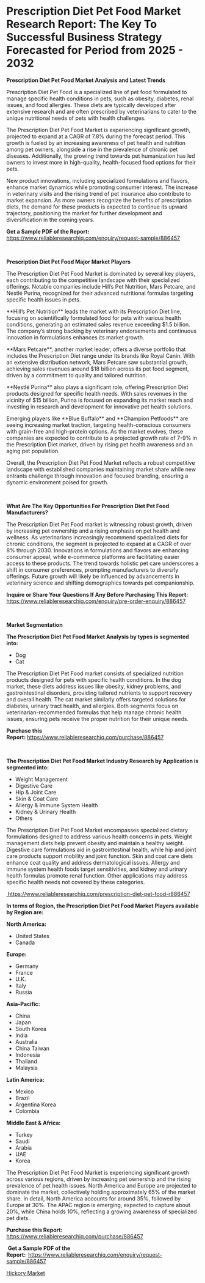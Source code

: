 <p><h1>Prescription Diet Pet Food Market Research Report: The Key To Successful Business Strategy Forecasted for Period from 2025 - 2032</h1></p><p><strong>Prescription Diet Pet Food Market Analysis and Latest Trends</strong></p>
<p><p>Prescription Diet Pet Food is a specialized line of pet food formulated to manage specific health conditions in pets, such as obesity, diabetes, renal issues, and food allergies. These diets are typically developed after extensive research and are often prescribed by veterinarians to cater to the unique nutritional needs of pets with health challenges.</p><p>The Prescription Diet Pet Food Market is experiencing significant growth, projected to expand at a CAGR of 7.8% during the forecast period. This growth is fueled by an increasing awareness of pet health and nutrition among pet owners, alongside a rise in the prevalence of chronic pet diseases. Additionally, the growing trend towards pet humanization has led owners to invest more in high-quality, health-focused food options for their pets.</p><p>New product innovations, including specialized formulations and flavors, enhance market dynamics while promoting consumer interest. The increase in veterinary visits and the rising trend of pet insurance also contribute to market expansion. As more owners recognize the benefits of prescription diets, the demand for these products is expected to continue its upward trajectory, positioning the market for further development and diversification in the coming years.</p></p>
<p><strong>Get a Sample PDF of the Report:&nbsp;</strong> <a href="https://www.reliableresearchiq.com/enquiry/request-sample/886457?utm_campaign=2444&utm_medium=2&utm_source=Github&utm_content=ia&utm_term=14022025&utm_id=prescription-diet-pet-food">https://www.reliableresearchiq.com/enquiry/request-sample/886457</a></p>
<p>&nbsp;</p>
<p><strong>Prescription Diet Pet Food Major Market Players</strong></p>
<p><p>The Prescription Diet Pet Food Market is dominated by several key players, each contributing to the competitive landscape with their specialized offerings. Notable companies include Hill’s Pet Nutrition, Mars Petcare, and Nestlé Purina, recognized for their advanced nutritional formulas targeting specific health issues in pets.</p><p>**Hill’s Pet Nutrition** leads the market with its Prescription Diet line, focusing on scientifically formulated food for pets with various health conditions, generating an estimated sales revenue exceeding $1.5 billion. The company’s strong backing by veterinary endorsements and continuous innovation in formulations enhances its market growth.</p><p>**Mars Petcare**, another market leader, offers a diverse portfolio that includes the Prescription Diet range under its brands like Royal Canin. With an extensive distribution network, Mars Petcare saw substantial growth, achieving sales revenues around $18 billion across its pet food segment, driven by a commitment to quality and tailored nutrition.</p><p>**Nestlé Purina** also plays a significant role, offering Prescription Diet products designed for specific health needs. With sales revenues in the vicinity of $15 billion, Purina is focused on expanding its market reach and investing in research and development for innovative pet health solutions.</p><p>Emerging players like **Blue Buffalo** and **Champion Petfoods** are seeing increasing market traction, targeting health-conscious consumers with grain-free and high-protein options. As the market evolves, these companies are expected to contribute to a projected growth rate of 7-9% in the Prescription Diet market, driven by rising pet health awareness and an aging pet population.</p><p>Overall, the Prescription Diet Pet Food Market reflects a robust competitive landscape with established companies maintaining market share while new entrants challenge through innovation and focused branding, ensuring a dynamic environment poised for growth.</p></p>
<p>&nbsp;</p>
<p><strong>What Are The Key Opportunities For Prescription Diet Pet Food Manufacturers?</strong></p>
<p><p>The Prescription Diet Pet Food market is witnessing robust growth, driven by increasing pet ownership and a rising emphasis on pet health and wellness. As veterinarians increasingly recommend specialized diets for chronic conditions, the segment is projected to expand at a CAGR of over 8% through 2030. Innovations in formulations and flavors are enhancing consumer appeal, while e-commerce platforms are facilitating easier access to these products. The trend towards holistic pet care underscores a shift in consumer preferences, prompting manufacturers to diversify offerings. Future growth will likely be influenced by advancements in veterinary science and shifting demographics towards pet companionship.</p></p>
<p><strong>Inquire or Share Your Questions If Any Before Purchasing This Report:</strong> <a href="https://www.reliableresearchiq.com/enquiry/pre-order-enquiry/886457?utm_campaign=2444&utm_medium=2&utm_source=Github&utm_content=ia&utm_term=14022025&utm_id=prescription-diet-pet-food">https://www.reliableresearchiq.com/enquiry/pre-order-enquiry/886457</a></p>
<p>&nbsp;</p>
<p><strong>Market Segmentation</strong></p>
<p><strong>The Prescription Diet Pet Food Market Analysis by types is segmented into:</strong></p>
<p><ul><li>Dog</li><li>Cat</li></ul></p>
<p><p>The Prescription Diet Pet Food market consists of specialized nutrition products designed for pets with specific health conditions. In the dog market, these diets address issues like obesity, kidney problems, and gastrointestinal disorders, providing tailored nutrients to support recovery and overall health. The cat market similarly offers targeted solutions for diabetes, urinary tract health, and allergies. Both segments focus on veterinarian-recommended formulas that help manage chronic health issues, ensuring pets receive the proper nutrition for their unique needs.</p></p>
<p><strong>Purchase this Report:&nbsp;</strong><a href="https://www.reliableresearchiq.com/purchase/886457?utm_campaign=2444&utm_medium=2&utm_source=Github&utm_content=ia&utm_term=14022025&utm_id=prescription-diet-pet-food">https://www.reliableresearchiq.com/purchase/886457</a></p>
<p>&nbsp;</p>
<p><strong>The Prescription Diet Pet Food Market Industry Research by Application is segmented into:</strong></p>
<p><ul><li>Weight Management</li><li>Digestive Care</li><li>Hip & Joint Care</li><li>Skin & Coat Care</li><li>Allergy & Immune System Health</li><li>Kidney & Urinary Health</li><li>Others</li></ul></p>
<p><p>The Prescription Diet Pet Food Market encompasses specialized dietary formulations designed to address various health concerns in pets. Weight management diets help prevent obesity and maintain a healthy weight. Digestive care formulations aid in gastrointestinal health, while hip and joint care products support mobility and joint function. Skin and coat care diets enhance coat quality and address dermatological issues. Allergy and immune system health foods target sensitivities, and kidney and urinary health formulas promote renal function. Other applications may address specific health needs not covered by these categories.</p></p>
<p><a href="https://www.reliableresearchiq.com/prescription-diet-pet-food-r886457?utm_campaign=2444&utm_medium=2&utm_source=Github&utm_content=ia&utm_term=14022025&utm_id=prescription-diet-pet-food">&nbsp;https://www.reliableresearchiq.com/prescription-diet-pet-food-r886457</a></p>
<p><strong>In terms of Region, the Prescription Diet Pet Food Market Players available by Region are:</strong></p>
<p>
    <p> <strong> North America: </strong>
        <ul>
            <li>United States</li>
            <li>Canada</li>
        </ul>
        </p> 
    <p> <strong> Europe: </strong>
        <ul>
            <li>Germany</li>
            <li>France</li>
            <li>U.K.</li>
            <li>Italy</li>
            <li>Russia</li>
        </ul>
        </p> 
    <p> <strong> Asia-Pacific: </strong>
        <ul>
            <li>China</li>
            <li>Japan</li>
            <li>South Korea</li>
            <li>India</li>
            <li>Australia</li>
            <li>China Taiwan</li>
            <li>Indonesia</li>
            <li>Thailand</li>
            <li>Malaysia</li>
        </ul>
        </p> 
    <p> <strong> Latin America: </strong>
        <ul>
            <li>Mexico</li>
            <li>Brazil</li>
            <li>Argentina Korea</li>
            <li>Colombia</li>
        </ul>
        </p> 
    <p> <strong> Middle East & Africa: </strong>
        <ul>
            <li>Turkey</li>
            <li>Saudi</li>
            <li>Arabia</li>
            <li>UAE</li>
            <li>Korea</li>
        </ul>
    </p>
    </p>
<p><p>The Prescription Diet Pet Food Market is experiencing significant growth across various regions, driven by increasing pet ownership and the rising prevalence of pet health issues. North America and Europe are projected to dominate the market, collectively holding approximately 65% of the market share. In detail, North America accounts for around 35%, followed by Europe at 30%. The APAC region is emerging, expected to capture about 20%, while China holds 10%, reflecting a growing awareness of specialized pet diets.</p></p>
<p><strong>Purchase this Report: </strong><a href="https://www.reliableresearchiq.com/purchase/886457?utm_campaign=2444&utm_medium=2&utm_source=Github&utm_content=ia&utm_term=14022025&utm_id=prescription-diet-pet-food">https://www.reliableresearchiq.com/purchase/886457</a></p>
<p>&nbsp;<strong>Get a Sample PDF of the Report:&nbsp;&nbsp;</strong><a href="https://www.reliableresearchiq.com/enquiry/request-sample/886457?utm_campaign=2444&utm_medium=2&utm_source=Github&utm_content=ia&utm_term=14022025&utm_id=prescription-diet-pet-food">https://www.reliableresearchiq.com/enquiry/request-sample/886457</a></p>
<p><strong></strong></p>
<p><p><a href="https://github.com/danikabiele541/Market-Research-Report-List-1/blob/main/hickory-market.md?utm_campaign=2444&utm_medium=2&utm_source=Github&utm_content=ia&utm_term=14022025&utm_id=prescription-diet-pet-food">Hickory Market</a></p></p>